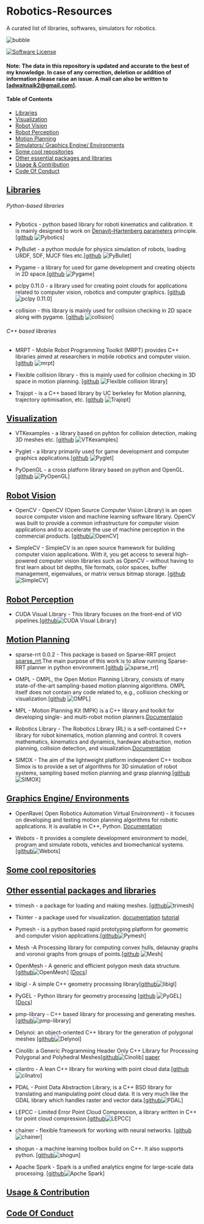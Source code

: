 # Robotics-Resources
A curated list of libraries, softwares, simulators for robotics. 


![bubble](https://github.com/addy1997/Robotics-Resources/blob/master/robot.gif)


[![Software License](https://img.shields.io/badge/license-MIT-brightgreen.svg)](LICENSE)

#### Note: The data in this repository is updated and accurate to the best of my knowledge. In case of any correction, deletion  or addition of information please raise an issue. A mail can also be written to [adwaitnaik2@gmail.com].


#### Table of Contents
* [Libraries](#libraries)
* [Visualization](#Visualization)
* [Robot Vision](#robot-vision)
* [Robot Perception](#robot-perception)
* [Motion Planning](#Motion-planning)
* [Simulators/ Graphics Engine/ Environments](#graphics-engine)
* [Some cool repositories](#some-cool-repositories)
* [Other essential packages and libraries](#other-essential-packages-and-libraries)
* [Usage & Contribution](#usage-and-contribution)
* [Code Of Conduct](#code-of-conduct)


## [Libraries](#Robotics-Resources)

###### Python-based libraries

* Pybotics - python based library for roboti kinematics and calibration. It is mainly designed to work on [Denavit–Hartenberg parameters](https://en.wikipedia.org/wiki/Denavit%E2%80%93Hartenberg_parameters#Modified_DH_parameters) principle. [[github](https://github.com/nnadeau/pybotics) ![Pybotics](https://img.shields.io/github/stars/nnadeau/pybotics.svg?style=flat&label=Star&maxAge=86400)]

* PyBullet - a python module for physics simulation of robots, loading URDF, SDF, MJCF files etc.[[github](https://github.com/bulletphysics/bullet3) ![PyBullet](https://img.shields.io/github/stars/bulletphysics/bullet3.svg?style=flat&label=Star&maxAge=86400)] 

* Pygame - a library for used for game development and creating objects in 2D space.[[github](https://github.com/pygame/pygame)  ![Pygame](https://img.shields.io/github/stars/pygame/pygame.svg?style=flat&label=Star&maxAge=86400)]


* pclpy 0.11.0 - a library used for creating point clouds for applications related to computer vision, robotics and computer graphics. [[github](https://github.com/davidcaron/pclpy) ![pclpy 0.11.0](https://img.shields.io/github/stars/davidcaron/pclpy.svg?style=flat&label=Star&maxAge=86400)]

* collision - this library is mainly used for collision checking in 2D space along with pygame. [[github](https://github.com/qwertyquerty/collision) ![collision](https://img.shields.io/github/stars/qwertyquerty/collision.svg?style=flat&label=Star&maxAge=86400)]

###### C++ based libraries

* MRPT - Mobile Robot Programming Toolkit (MRPT) provides C++ libraries aimed at researchers in mobile robotics and computer vision. [[github](https://github.com/MRPT/mrpt) ![mrpt](https://img.shields.io/github/stars/MRPT/mrpt.svg?style=flat&label=Star&maxAge=86400)]

* Flexible collision library - this is mainly used for collision checking in 3D space in motion planning. [[github](https://github.com/flexible-collision-library/fcl) ![Flexible collision library](https://img.shields.io/github/stars/flexible-collision-library/fcl.svg?style=flat&label=Star&maxAge=86400)]

* Trajopt - is a C++ based library by UC berkeley for Motion planning, trajectory optimisation, etc. [[github](https://github.com/joschu/trajopt) ![Trajopt](https://img.shields.io/github/stars/joschu/trajopt.svg?style=flat&label=Star&maxAge=86400)]


## [Visualization](#Robotics-Resources)

* VTKexamples - a library based on pyhton for collision detection, making 3D meshes etc. [[github](https://github.com/lorensen/VTKExamples) ![VTKexamples](https://img.shields.io/github/stars/lorensen/VTKExamples.svg?style=flat&label=Star&maxAge=86400)]

* Pyglet - a library primarily used for game development and computer graphics applications.[[github](https://github.com/pyglet/pyglet) ![Pyglet](https://img.shields.io/github/stars/pyglet/pyglet.svg?style=flat&label=Star&maxAge=86400)]

* PyOpenGL - a cross platform library based on python and OpenGL. [[github](https://github.com/mcfletch/pyopengl) ![PyOpenGL](https://img.shields.io/github/stars/mcfletch/pyopengl.svg?style=flat&label=Star&maxAge=86400)]

## [Robot Vision](#Robotics-Resources)

* OpenCV - OpenCV (Open Source Computer Vision Library) is an open source computer vision and machine learning software library. OpenCV was built to provide a common infrastructure for computer vision applications and to accelerate the use of machine perception in the commercial products. [[github](https://github.com/opencv/opencv)![OpenCV](https://img.shields.io/github/stars/opencv/opencv.svg?style=flat&label=Star&maxAge=86400)]

* SimpleCV - SimpleCV is an open source framework for building computer vision applications. With it, you get access to several high-powered computer vision libraries such as OpenCV – without having to first learn about bit depths, file formats, color spaces, buffer management, eigenvalues, or matrix versus bitmap storage. [[github](https://github.com/sightmachine/SimpleCV)![SimpleCV](https://img.shields.io/github/stars/sightmachine/SimpleCV.svg?style=flat&label=Star&maxAge=86400)]

## [Robot Perception](#Robotics-Resources)

* CUDA Visual Library - This library focuses on the front-end of VIO pipelines.[[github](https://github.com/uzh-rpg/vilib)![CUDA Visual Library](https://img.shields.io/github/stars/uzh-rpg/vilib.svg?style=flat&label=Star&maxAge=86400)]

## [Motion Planning](#Robotics-Resources)

* sparse-rrt 0.0.2 - This package is based on Sparse-RRT project [sparse_rrt](https://bitbucket.org/pracsys/sparse_rrt/).The main purpose of this work is to allow running Sparse-RRT planner in python environment.[[github](https://github.com/olegsinyavskiy/sparse_rrt) ![sparse_rrt](https://img.shields.io/github/stars/olegsinyavskiy/sparse_rrt.svg?style=flat&label=Star&maxAge=86400)]

* OMPL - OMPL, the Open Motion Planning Library, consists of many state-of-the-art sampling-based motion planning algorithms. OMPL itself does not contain any code related to, e.g., collision checking or visualization.[[github](https://github.com/ompl/ompl) ![OMPL](https://img.shields.io/github/stars/ompl/ompl.svg?style=flat&label=Star&maxAge=86400)]

* MPL - Motion Planning Kit (MPK) is a C++ library and toolkit for developing single- and multi-robot motion planners.[Documentaion](http://ai.stanford.edu/~mitul/mpk/)

* Robotics Library - The Robotics Library (RL) is a self-contained C++ library for robot kinematics, motion planning and control. It covers mathematics, kinematics and dynamics, hardware abstraction, motion planning, collision detection, and visualization.[Documentation](https://www.roboticslibrary.org/)

* SIMOX - The aim of the lightweight platform independent C++ toolbox Simox is to provide a set of algorithms for 3D simulation of robot systems, sampling based motion planning and grasp planning.[[github](https://github.com/softbankrobotics-research/Simox) ![SIMOX](https://img.shields.io/github/stars/softbankrobotics-research/Simox.svg?style=flat&label=Star&maxAge=86400)]

## [Graphics Engine/ Environments](#Robotics-Resources)

* OpenRave( Open Robotics Automation Virtual Environment) - it focuses on developing and testing motion planning algorithms for robotic applications. It is available in C++, Python. [Documentation](http://openrave.org/docs/latest_stable/)

* Webots - It provides a complete development environment to model, program and simulate robots, vehicles and biomechanical systems.[[github](https://github.com/cyberbotics/webots)![Webots](https://img.shields.io/github/stars/cyberbotics/webots.svg?style=flat&label=Star&maxAge=86400)]

## [Some cool repositories](#Robotics-Resources)

## [Other essential packages and libraries](#Robotics-Resources)

* trimesh - a package for loading and making meshes. [[github](https://github.com/mikedh/trimesh)![trimesh](https://img.shields.io/github/stars/mikedh/trimesh.svg?style=flat&label=Star&maxAge=86400)]

* Tkinter - a package used for visualization. [documentation](https://wiki.python.org/moin/TkInter)  [tutorial](https://github.com/Dvlv/Tkinter-By-Example)

* Pymesh - is a python based rapid prototyping platform for geometric and computer vision applications.[[github](https://github.com/PyMesh/PyMesh)![Pymesh](https://img.shields.io/github/stars/PyMesh/PyMesh.svg?style=flat&label=Star&maxAge=86400)]

* Mesh -A Processing library for computing convex hulls, delaunay graphs and voronoi graphs from groups of points.[[github](https://github.com/leebyron/mesh) ![Mesh](https://img.shields.io/github/stars/leebyron/Mesh.svg?style=flat&label=Star&maxAge=86400)]

* OpenMesh - A generic and efficient polygon mesh data structure. [[github](https://github.com/etlapale/OpenMesh)![OpenMesh](https://img.shields.io/github/stars/etlapale/OpenMesh.svg?style=flat&label=Star&maxAge=86400)]  [[Docs](https://www.graphics.rwth-aachen.de/software/openmesh/svn/)]

* libigl - A simple C++ geometry processing library[[github](https://github.com/libigl/libigl)![libigl](https://img.shields.io/github/stars/libigl/libigl.svg?style=flat&label=Star&maxAge=86400)]

* PyGEL - Python library for geometry processing [[github](https://github.com/janba/GEL)
![PyGEL](https://img.shields.io/github/stars/janba/GEL.svg?style=flat&label=Star&maxAge=86400)]   [[Docs](http://www2.compute.dtu.dk/projects/GEL/PyGEL/)]

* pmp-library - C++ based library for processing and generating meshes. [[github](https://github.com/pmp-library/pmp-library/)![pmp-library](https://img.shields.io/github/stars/pmp-library/pmp-library.svg?style=flat&label=Star&maxAge=86400)]

* Delynoi: an object-oriented C++ library for the generation of polygonal meshes [[github](https://github.com/cemcen/Delynoi)![Delynoi](https://img.shields.io/github/stars/cemcen/Delynoi.svg?style=flat&label=Star&maxAge=86400)]

* Cinolib: a Generic Programming Header Only C++ Library for Processing Polygonal and Polyhedral Meshes[[github](https://github.com/mlivesu/cinolib)![Cinolib](https://img.shields.io/github/stars/mlivesu/cinolib.svg?style=flat&label=Star&maxAge=86400)]  [paper](https://www.researchgate.net/publication/332496897_Cinolib_a_Generic_Programming_Header_Only_C_Library_for_Processing_Polygonal_and_Polyhedral_Meshes)

* cilantro - A lean C++ library for working with point cloud data.[[github](https://github.com/kzampog/cilantro)![cilnatro](https://img.shields.io/github/stars/kzampog/cilantro.svg?style=flat&label=Star&maxAge=86400)]

* PDAL - Point Data Abstraction Library, is a C++ BSD library for translating and manipulating point cloud data. It is very much like the GDAL library which handles raster and vector data.[[github](https://github.com/PDAL/PDAL)![PDAL](https://img.shields.io/github/stars/PDAL/PDAL.svg?style=flat&label=Star&maxAge=86400)]

* LEPCC - Limited Error Point Cloud Compression, a library written in C++ for point cloud compression.[[github](https://github.com/PDAL/lepcc)![LEPCC](https://img.shields.io/github/stars/PDAL/lepcc.svg?style=flat&label=Star&maxAge=86400)]

* chainer - flexible framework for working with neural networks. [[github](https://github.com/chainer/chainer)![chainer](https://img.shields.io/github/stars/chainer/chainer.svg?style=flat&label=Star&maxAge=86400)]

* shogun - a machine learning toolbox build on C++. It also supports python. [[github](https://github.com/shogun-toolbox/shogun)![shogun](https://img.shields.io/github/stars/shogun-toolbox/shogun.svg?style=flat&label=Star&maxAge=86400)]

* Apache Spark - Spark is a unified analytics engine for large-scale data processing. [[github](https://github.com/apache/spark)![Apche Spark](https://img.shields.io/github/stars/apache/spark.svg?style=flat&label=Star&maxAge=86400)]


## [Usage & Contribution](#Robotics-Resources)


## [Code Of Conduct](#Robotics-Resources)
























